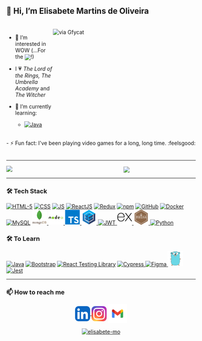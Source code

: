 ## 👋 Hi, I’m Elisabete Martins de Oliveira
</br>
<img src="https://thumbs.gfycat.com/DistantIllinformedBoutu-max-1mb.gif" width="380" height="250" align="right" alt="via Gfycat"/>

- 👀 I’m interested in WOW (...For the <img align="center" src="https://img.icons8.com/color/30/world-of-warcraft-horde.png" />!)

- I :heartpulse: *The Lord of the Rings, The Umbrella Academy* and *The Witcher*

 - 🌱 I’m currently learning:
   - <a href="https://java.com/" target="_blank"><img align="top" alt="Java" src="https://img.shields.io/badge/Java-ED8B00?style=for-the-badge&logo=java&logoColor=white" /></a> 
<br/>
  - ⚡ Fun fact: I've been playing video games for a long, long time. :feelsgood:
</br>
</br>
<hr>
<img align="left" float="center" src="https://github-readme-stats.vercel.app/api?username=Elisabete-MO&count_private=true&show_icons=true&theme=transparent" width=62%/>
<img align="center" float="center" src="https://github-readme-stats.vercel.app/api/top-langs/?username=Elisabete-MO&langs_count=8&theme=transparent"/>
<!-- &hide_border=true -->
<hr>
<h3>🛠 Tech Stack</h3>

<a href="https://html.spec.whatwg.org/multipage/"><img src="https://img.icons8.com/color/48/000000/html-5.png" alt="HTML-5"/></a>
<a href="https://www.w3.org/Style/CSS/Overview.en.html"><img src="https://img.icons8.com/color/48/000000/css3.png" alt="CSS"/></a>
<a href="https://www.javascript.com/"><img src="https://img.icons8.com/color/48/000000/javascript.png" alt="JS"/></a>
<a href="https://reactjs.org/"><img src="https://img.icons8.com/color/48/000000/react-native.png" alt="ReactJS"/></a>
<a href="https://redux.js.org/"><img src="https://img.icons8.com/color/48/000000/redux.png" alt="Redux"/></a> 
<a href="https://www.npmjs.com/"><img alt="npm" src="https://img.icons8.com/color/48/000000/npm.png" /></a>
<a href="https://github.com/"><img src="https://img.icons8.com/color/48/000000/github--v1.png" alt="GitHub"/></a>
<a href="https://www.docker.com/" target="_blank"><img alt="Docker" src="https://img.icons8.com/color/48/000000/docker.png"/></a>
<a href="https://www.MySQL.com/" target="_blank"><img alt="MySQL" src="https://img.icons8.com/color/48/000000/mysql.png"/></a>
<a href="https://www.mongodb.com/" target="_blank"> <img src="https://raw.githubusercontent.com/devicons/devicon/master/icons/mongodb/mongodb-original-wordmark.svg" alt="Mongodb" width="40" height="40"/> </a>
<a href="https://nodejs.org" target="_blank"> <img src="https://raw.githubusercontent.com/devicons/devicon/master/icons/nodejs/nodejs-original-wordmark.svg" alt="Nodejs" width="40" height="40"/> </a> 
<a href="https://www.typescriptlang.org/" target="_blank"> <img src="https://raw.githubusercontent.com/devicons/devicon/master/icons/typescript/typescript-original.svg" alt="TypeScript" width="40" height="40"/> </a> 
<a href="https://sequelize.org/" target="_blank"> <img src="https://raw.githubusercontent.com/devicons/devicon/master/icons/sequelize/sequelize-original.svg" alt="Sequelize" width="40" height="40"/> </a> 
<a href="https://jwt.io/" target="_blank"> <img src="https://img.icons8.com/color/512/java-web-token.png" alt="JWT" width="40" height="40"/> </a> 
<a href="http://expressjs.com/" target="_blank"> <img src="https://raw.githubusercontent.com/devicons/devicon/master/icons/express/express-original.svg" alt="Express" width="40" height="40"/> </a>
<a href="https://mochajs.org/" target="_blank"> <img src="https://raw.githubusercontent.com/devicons/devicon/master/icons/mocha/mocha-plain.svg" alt="Mocha" width="40" height="40"/> </a> 
<a href="https://python.org/" target="_blank"><img alt="Python" src="https://img.icons8.com/color/48/000000/python.png" /></a>

<h3>🛠 To Learn</h3>

<a href="https://java.com/" target="_blank"><img alt="Java" src="https://www.vectorlogo.zone/logos/java/java-icon.svg" /></a>
<a href="https://getbootstrap.com/" target="_blank"><img alt="Bootstrap" src="https://img.icons8.com/color/48/000000/bootstrap.png" /></a>
<a href="https://testing-library.com/" target="_blank"><img alt="React Testing Library" src="https://testing-library.com/img/octopus-128x128.png" width="48px"/></a>
<a href="https://www.cypress.io" target="_blank"> <img src="https://raw.githubusercontent.com/simple-icons/simple-icons/6e46ec1fc23b60c8fd0d2f2ff46db82e16dbd75f/icons/cypress.svg" alt="Cypress" width="40" height="40"/> </a> 
<a href="https://www.figma.com/" target="_blank"> <img src="https://www.vectorlogo.zone/logos/figma/figma-icon.svg" alt="Figma" width="40" height="40"/> </a> 
<a href="https://golang.org" target="_blank"> <img src="https://raw.githubusercontent.com/devicons/devicon/master/icons/go/go-original.svg" alt="GO" width="40" height="40"/> </a> 
<a href="https://jestjs.io" target="_blank"> <img src="https://www.vectorlogo.zone/logos/jestjsio/jestjsio-icon.svg" alt="Jest" width="40" height="40"/></a>

<hr>
<h3> 📫 How to reach me </h3>

<p>

<p align="center">
  <a href="https://skillicons.dev">   
    <a href="www.linkedin.com/in/ elisabete-martinsdeoliveira" target="blank">
      <img alt="LinkedIn" align="center" width="40px" src="https://github.com/tandpfun/skill-icons/blob/main/icons/LinkedIn.svg" />
    </a>
   
   <a href="https://www.instagram.com/bete.mrt/" target="blank">
      <img alt="Instagram" align="center" width="40px" src="https://github.com/tandpfun/skill-icons/blob/main/icons/Instagram.svg" /></a>
  </a>
  <a href="mailto:bete.mrt@gmail.com" target="blank">
      <img alt="Email" align="center" width="50px" src="https://github.com/timche/gmail-desktop/blob/main/media/icon.svg" /></a>
</p>
 
<!--  https://www.vectorlogo.zone/logos/gmail/gmail-icon.svg -->
<!--  <a href="https://twitter.com/pramod2107" target="blank"><img align="center" alt="Twitter" width="30px" src="https://www.vectorlogo.zone/logos/twitter/twitter-official.svg" /></a> -->


 <p align="center"> <a href="https://github.com/ryo-ma/github-profile-trophy"><img src="https://github-profile-trophy.vercel.app/?username=elisabete-mo" alt="elisabete-mo" /></a> </p>

<!---
Elisabete-MO/Elisabete-MO is a ✨ special ✨ repository because its `README.md` (this file) appears on your GitHub profile.
You can click the Preview link to take a look at your changes.
--->
